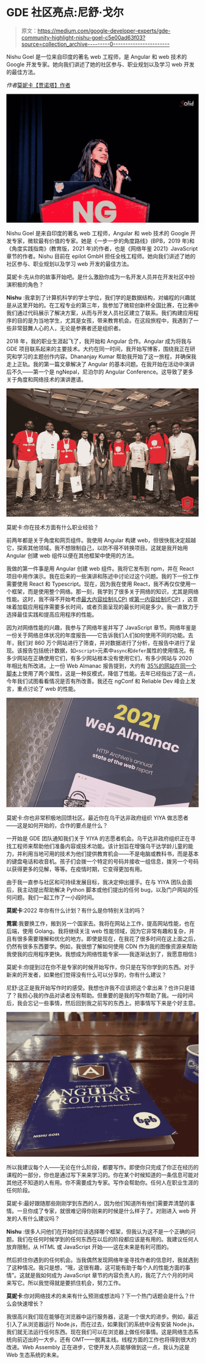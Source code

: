 # GDE 社区亮点:尼舒·戈尔

> 原文：<https://medium.com/google-developer-experts/gde-community-highlight-nishu-goel-c5e00ad63f03?source=collection_archive---------0----------------------->

Nishu Goel 是一位来自印度的著名 web 工程师，是 Angular 和 web 技术的 Google 开发专家。她向我们讲述了她的社区参与、职业规划以及学习 web 开发的最佳方法。

*作者*[莫妮卡【贾诺塔】作者 ](https://web.dev/authors/monikajanota/)

![](img/4c5afe720e2f54ca8b778c42a74b96f1.png)

Nishu Goel 是来自印度的著名 web 工程师，Angular 和 web 技术的 Google 开发专家，微软最有价值的专家。她是《一步一步的角度路线》(BPB，2019 年)和《角度实践指南》(教育版，2021 年)的作者，也是《网络年鉴 2021》JavaScript 章节的作者。Nishu 目前在 epilot GmbH 担任全栈工程师。她向我们讲述了她的社区参与、职业规划以及学习 web 开发的最佳方法。

莫妮卡:先从你的故事开始吧。是什么激励你成为一名开发人员并在开发社区中扮演积极的角色？

**Nishu** :我拿到了计算机科学的学士学位，我们学的是数据结构，对编程的兴趣就是从这里开始的。在工程专业的第三年，我参加了微软创新杯全国比赛，在比赛中我们通过代码展示了解决方案，从而与开发人员社区建立了联系。我们构建应用程序的目的是为当地学生，尤其是女孩，带来教育机会。在这段旅程中，我遇到了一些非常鼓舞人心的人，无论是参赛者还是组织者。

2018 年，我的职业生涯起飞了，我开始和 Angular 合作。Angular 成为将我与 GDE 项目联系起来的主要技术。大约在同一时间，我开始写博客，围绕我正在研究和学习的主题创作内容。Dhananjay Kumar 帮助我开始了这一旅程，并确保我走上正轨。我的第一篇文章解决了 Angular 的基本问题。在我开始在活动中演讲后不久——第一个是 ngNepal，尼泊尔的 Angular Conference。这导致了更多关于角度和网络技术的演讲邀请。

![](img/b64eb1f61ce7125d0b8027c0648342c5.png)

莫妮卡:你在技术方面有什么职业经验？

前两年都是关于角度和网页组件。我使用 Angular 构建 web，但很快我决定超越它，探索其他领域。我不想限制自己，以防不得不转换项目。这就是我开始用 Angular 创建 web 组件以便在其他框架中使用的方法。

我做的第一件事是用 Angular 创建 web 组件。我将它发布到 npm，并在 React 项目中用作演示。我在后来的一些演讲和陈述中讨论过这个问题。我的下一份工作需要使用 React 和 Typescript。现在，因为我在使用 React，我不再仅仅使用一个框架，而是使用整个网络。那一刻，我学到了很多关于网络的知识，尤其是网络性能。这时，我不得不开始考虑[最大内容绘制(LCP)](https://web.dev/lcp/) 或[第一内容绘制(FCP)](https://web.dev/fcp/) ，这意味着加载应用程序需要多长时间，或者页面呈现的最长时间是多少。我一直致力于选择最佳实践和提高应用程序的性能。

因为对网络性能的兴趣，我参与了网络年鉴并写了 JavaScript 章节。网络年鉴是一份关于网络总体状况的年度报告——它告诉我们人们如何使用不同的功能。去年，我们对 860 万个网站进行了筛查，并对数据进行了分析，在报告中进行了呈现。该报告包括统计数据，如`<script>`元素中`async`和`defer`属性的使用情况。有多少网站在正确使用它们，有多少网站根本没有使用它们，有多少网站与 2020 年相比有所改进。上一份 Web Almanac 报告提到，大约有 [35%的网站在同一个脚本](https://almanac.httparchive.org/en/2021/javascript#fig-9)上使用了两个属性，这是一种反模式，降低了性能。去年已经指出了这一点，今年我们试图看看情况是否有所改善。我还在 ngConf 和 Reliable Dev 峰会上发言，重点讨论了 web 的性能。

![](img/0c25f64ec926e23d34b90e2dbcdf80a4.png)

莫妮卡:你也非常积极地回馈社区。最近你在乌干达非政府组织 YIYA 做志愿者——这是如何开始的，合作的要点是什么？

一开始是 GDE 团队通知我们关于 YIYA 的志愿者机会。乌干达非政府组织正在寻找工程师来帮助他们准备内容或技术功能。该计划旨在增强乌干达学龄儿童的能力，并利用当地可用的技术为他们提供教育机会——不是电脑或教科书，而是基本的键盘电话和收音机。孩子们会拨一个特定的号码并接收一组信息，拨另一个号码以获得更多的见解，等等。在疫情时期，它变得更加有用。

由于我一直参与社区和可持续发展目标，我决定伸出援手。在与 YIYA 团队会面后，我主动提出帮助解决 Python 脚本或他们提出的任何 bug，以及门户网站的任何问题。我们一起工作了一小段时间。

**莫妮卡**:2022 年你有什么计划？有什么是你特别关注的吗？

**霓裳**:我要换工作，搬到另一个国家去。我将在网站上工作，提高网站性能，也在后端，使用 Golang。我将继续关注 web 性能领域，因为它非常有趣和复杂，并且有很多需要理解和优化的地方。即使是现在，在我花了很多时间在这上面之后，仍然有很多东西要学。例如，我很想了解如何使用 CDN 作为我的图像资源来帮助我使我的应用程序更快。我想成为网络性能专家——我逐渐达到了，我愿意相信:)

莫妮卡:你提到过在你不是专家的时候开始写作，你只是在写你学到的东西。对于新来的开发者，如果他们觉得没有什么可以分享的，你有什么建议？

尼舒:这正是我开始写作时的感受。我想也许我不应该把这个拿出来？也许只是错了？我担心我的作品对读者没有帮助。但重要的是我的写作帮助了我。一段时间后，我会忘记一些事情，然后回到我之前写的东西上。把事情写下来是个好主意。

![](img/9cd498c0c20ebca5c27922e68f17158e.png)

所以我建议每个人——无论在什么阶段，都要写作。即使你只完成了你正在经历的课程的一部分，你也是通过写下来来学习的。你在某个时候知道的一条信息可能对其他还不知道的人有用。你不需要成为专家。写作会帮助你。任何人在职业生涯的任何阶段。

莫妮卡:最好跟随那些刚刚学到东西的人，因为他们知道所有他们需要弄清楚的事情。一旦你成了专家，就很难记得你刚来的时候是什么样子了。对刚进入 web 开发的人有什么建议吗？

**Nishu** :很多人问他们在开始时应该选择哪个框架，但我认为这不是一个正确的问题。我们在任何时候学到的任何东西在以后的阶段都应该是有用的。我建议任何人放弃限制，从 HTML 或 JavaScript 开始——这在未来是有利可图的。

然后抓住你遇到的任何机会。当我偶然发现网络年鉴寻找作者的信息时，我就遇到了这种情况。我只是想，“哦，这很有趣，这可能有助于每个人的性能方面的事情”。这就是我如何成为 JavaScript 章节的内容负责人的，我花了六个月的时间来写它。所以我觉得就是要抓住机会，努力工作。

**莫妮卡**:你对网络技术的未来有什么预测或想法吗？下一个热门话题会是什么？什么会快速增长？

我很高兴我们现在能够在浏览器中运行服务器，这是一个很大的进步。例如，最近引入了从浏览器运行 Node.js，而在过去，如果我们的系统中没有安装 Node.js，我们就无法运行任何东西。现在我们可以在浏览器上做任何事情。这是网络生态系统向前迈出的一大步。还有 OMT——脱离主线。线程方面的工作也将得到很大的改进。Web Assembly 正在进步，它使开发人员能够做到这一点，我认为这是 Web 生态系统的未来。
